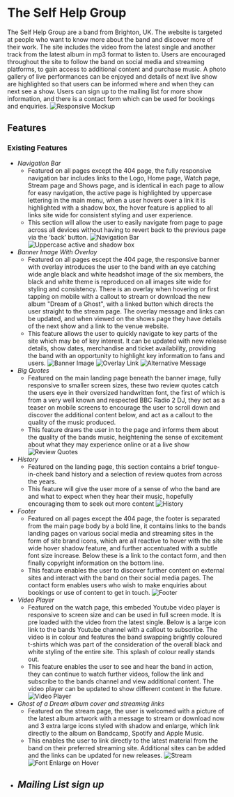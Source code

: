 # The Self Help Group
The Self Help Group are a band from Brighton, UK. The website is targeted at people who want to know more about the band and discover more of their work. The site includes the video from the latest single and another track from the latest album in mp3 format to listen to. Users are encouraged throughout the site to follow the band on social media and streaming platforms, to gain access to additional content and purchase music. A photo gallery of live performances can be enjoyed and details of next live show are highlighted so that users can be informed where and when they can next see a show. Users can sign up to the mailing list for more show information, and there is a contact form which can be used for bookings and enquiries.
![Responsive Mockup](assets/documents/responsive.png)
## Features
### Existing Features
- _Navigation Bar_
    - Featured on all pages except the 404 page, the fully responsive navigation bar includes links to the Logo, Home page, Watch page, Stream page and Shows page, and is identical in each page to allow for easy navigation, the active page is highlighted by uppercase lettering in the main menu, when a user hovers over a link it is highlighted with a shadow box, the hover feature is applied to all links site wide for consistent styling and user experience.
    - This section will allow the user to easily navigate from page to page across all devices without having to revert back to the previous page via the ‘back’ button.
![Navigation Bar](assets/documents/navbar.png)
![Uppercase active and shadow box](assets/documents/linkshadow.png)
- _Banner Image With Overlay_
    - Featured on all pages escept the 404 page, the responsive banner with overlay introduces the user to the band with an eye catching wide angle black and white headshot image of the six members, the black and white theme is reproduced on all images site wide for styling and consistency. There is an overlay when hovering or first tapping on mobile with a callout to stream or download the new album "Dream of a Ghost", with a linked button which directs the user straight to the stream page. The overlay message and links can be updated, and when viewed on the shows page they have details of the next show and a link to the venue website.
    - This feature allows the user to quickly navigate to key parts of the site which may be of key interest. It can be updated with new release details, show dates, merchandise and ticket availability, providing the band with an opportunity to highlight key information to fans and users.
![Banner Image](assets/documents/banner.png)
![Overlay Link](assets/documents/overlaylink.png)
![Alternative Message](assets/documents/altmessage.png)
- _Big Quotes_
    - Featured on the main landing page beneath the banner image, fully responsive to smaller screen sizes, these two review quotes catch the users eye in their oversized handwritten font, the first of which is from a very well known and respected BBC Radio 2 DJ, they act as a teaser on mobile screens to encourage the user to scroll down and discover the additional content below, and act as a callout to the quality of the music produced.
    - This feature draws the user in to the page and informs them about the quality of the bands music, heightening the sense of excitement about what they may experience online or at a live show
![Review Quotes](assets/documents/bigquotes.png)
- _History_
    - Featured on the landing page, this section contains a brief tongue-in-cheek band history and a selection of review quotes from across the years.
    - This feature will give the user more of a sense of who the band are and what to expect when they hear their music, hopefully encouraging them to seek out more content
![History](assets/documents/history.png)
- _Footer_
    - Featured on all pages except the 404 page, the footer is separated from the main page body by a bold line, it contains links to the bands landing pages on various social media and streaming sites in the form of site brand icons, which are all reactive to hover with the site wide hover shadow feature, and further accentuated with a subtle font size increase. Below these is a link to the contact form, and then finally copyright information on the bottom line.
    - This feature enables the user to discover further content on external sites and interact with the band on their social media pages. The contact form enables users who wish to make enquiries about bookings or use of content to get in touch.
![Footer](assets/documents/footer.png)
- _Video Player_
    - Featured on the watch page, this embeded Youtube video player is responsive to screen size and can be used in full screen mode. It is pre loaded with the video from the latest single. Below is a large icon link to the bands Youtube channel with a callout to subscribe. The video is in colour and features the band swapping brightly coloured t-shirts which was part of the consideration of the overall black and white styling of the entire site. This splash of colour really stands out.
    - This feature enables the user to see and hear the band in action, they can continue to watch further videos, follow the link and subscribe to the bands channel and view additional content. The video player can be updated to show different content in the future.
![Video Player](assets/documents/watch.png)
- _Ghost of a Dream album cover and streaming links_
    - Featured on the stream page, the user is welcomed with a picture of the latest album artwork with a message to stream or download now and 3 extra large icons styled with shadow and enlarge, which link directly to the album on Bandcamp, Spotify and Apple Music.
    - This enables the user to link directly to the latest material from the band on their preferred streaming site. Additional sites can be added and the links can be updated for new releases.
![Stream](assets/documents/stream.png)
![Font Enlarge on Hover](assets/documents/fontenlarge.png)
- _Mailing List sign up_
    - 